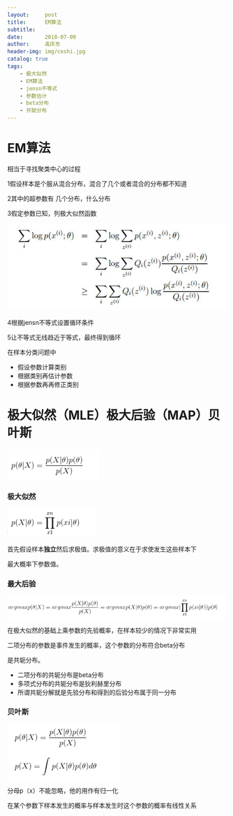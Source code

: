 ```yaml
---
layout:     post
title:      EM算法
subtitle:   
date:       2018-07-09
author:     高庆东
header-img: img/ceshi.jpg
catalog: true
tags:
    - 极大似然
    - EM算法
    - jensn不等式
    - 参数估计
    - beta分布
    - 共轭分布
---
```


# EM算法

相当于寻找聚类中心的过程

1假设样本是个服从混合分布，混合了几个或者混合的分布都不知道

2其中的超参数有 几个分布，什么分布

3假定参数已知，列极大似然函数

![jensn不等式](/img/jensn不等式.png)

4根据jensn不等式设置循环条件

5让不等式无线趋近于等式，最终得到循环



在样本分类问题中 

- 假设参数计算类别
- 根据类别再估计参数
- 根据参数再再修正类别



# 极大似然（MLE）极大后验（MAP）贝叶斯

![贝叶斯公式](/img/贝叶斯公式.png)

### 极大似然

![极大似然](/img/极大似然.png)

首先假设样本**独立**然后求极值。求极值的意义在于求使发生这些样本下

最大概率下参数值。

### 最大后验

![最大后验](/img/最大后验.png)

在极大似然的基础上乘参数的先验概率，在样本较少的情况下非常实用

二项分布的参数是事件发生的概率，这个参数的分布符合beta分布

是共轭分布。

- 二项分布的共轭分布是beta分布
- 多项式分布的共轭分布是狄利赫里分布
- 所谓共轭分解就是先验分布和得到的后验分布属于同一分布


### 贝叶斯

![贝叶斯1](/img/贝叶斯1.png)

分母p（x）不能忽略，他的用作有归一化

在某个参数下样本发生的概率与样本发生时这个参数的概率有线性关系

